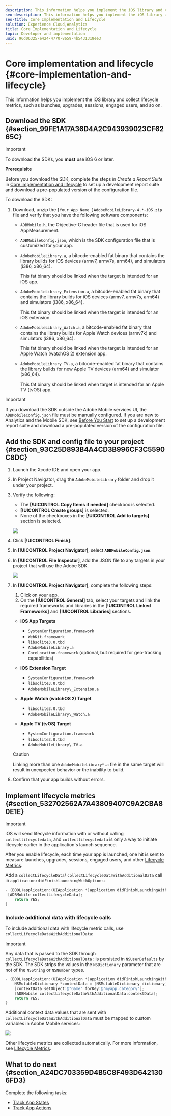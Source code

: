 ```yaml
---
description: This information helps you implement the iOS library and collect lifecycle metrics, such as launches, upgrades, sessions, engaged users, and so on.
seo-description: This information helps you implement the iOS library and collect lifecycle metrics, such as launches, upgrades, sessions, engaged users, and so on.
seo-title: Core Implementation and Lifecycle
solution: Experience Cloud,Analytics
title: Core Implementation and Lifecycle
topic: Developer and implementation
uuid: 96d06325-e424-4770-8659-4b5431318ee3
---
```


# Core implementation and lifecycle {#core-implementation-and-lifecycle}

This information helps you implement the iOS library and collect lifecycle metrics, such as launches, upgrades, sessions, engaged users, and so on.

## Download the SDK {#section_99FE1A17A36D4A2C943939023CF6265C}

>[!IMPORTANT]
>
>To download the SDKs, you **must** use iOS 6 or later.

**Prerequisite**

Before you download the SDK, complete the steps in *Create a Report Suite* in [Core implementation and lifecycle](/help/ios/getting-started/requirements.md) to set up a development report suite and download a pre-populated version of the configuration file. 

To download the SDK:

1. Download, unzip the `[Your_App_Name_]AdobeMobileLibrary-4.*-iOS.zip` file and verify that you have the following software components:

    * `ADBMobile.h`, the Objective-C header file that is used for iOS AppMeasurement. 
    * `ADBMobileConfig.json`, which is the SDK configuration file that is customized for your app. 
    * `AdobeMobileLibrary.a`, a bitcode-enabled fat binary that contains the library builds for iOS devices (armv7, armv7s, arm64), and simulators (i386, x86_64).

      This fat binary should be linked when the target is intended for an iOS app. 

    * `AdobeMobileLibrary_Extension.a`, a bitcode-enabled fat binary that contains the library builds for iOS devices (armv7, armv7s, arm64) and simulators (i386, x86_64).

      This fat binary should be linked when the target is intended for an iOS extension. 

    * `AdobeMobileLibrary_Watch.a`, a bitcode-enabled fat binary that contains the library builds for Apple Watch devices (armv7k) and simulators (i386, x86_64).

      This fat binary should be linked when the target is intended for an Apple Watch (watchOS 2) extension app. 

    * `AdobeMobileLibrary_TV.a`, a bitcode-enabled fat binary that contains the library builds for new Apple TV devices (arm64) and simulator (x86_64).

      This fat binary should be linked when target is intended for an Apple TV (tvOS) app.

>[!IMPORTANT]
>
>If you download the SDK outside the Adobe Mobile services UI, the `ADBMobileConfig.json` file must be manually configured. If you are new to Analytics and the Mobile SDK, see [Before You Start](/help/ios/getting-started/requirements.md) to set up a development report suite and download a pre-populated version of the configuration file.

## Add the SDK and config file to your project {#section_93C25D893B4A4CD3B996CF3C5590C8DC}

1. Launch the Xcode IDE and open your app. 
1. In Project Navigator, drag the `AdobeMobileLibrary` folder and drop it under your project. 
1. Verify the following:

    * The **[!UICONTROL Copy Items if needed]** checkbox is selected. 
    * **[!UICONTROL Create groups]** is selected. 
    * None of the checkboxes in the **[!UICONTROL Add to targets]** section is selected.

     ![](assets/step_3.png)

1. Click **[!UICONTROL Finish]**. 
1. In **[!UICONTROL Project Navigator]**, select **`ADBMobileConfig.json`**. 
1. In **[!UICONTROL File Inspector]**, add the JSON file to any targets in your project that will use the Adobe SDK.

   ![](assets/step_4.png)

1. In **[!UICONTROL Project Navigator]**, complete the following steps:

    1. Click on your app. 
    1. On the **[!UICONTROL General]** tab, select your targets and link the required frameworks and libraries in the **[!UICONTROL Linked Frameworks]** and **[!UICONTROL Libraries]** sections.

      * **iOS App Targets**
        * `SystemConfiguration.framework`
        * `WebKit.framework`
        * `libsqlite3.0.tbd`
        * `AdobeMobileLibrary.a`
        * `CoreLocation.framework` (optional, but required for geo-tracking capabilities)

      * **iOS Extension Target**

        * `SystemConfiguration.framework`
        * `libsqlite3.0.tbd`
        * `AdobeMobileLibrary\_Extension.a`

      * **Apple Watch (watchOS 2) Target**

        * `libsqlite3.0.tbd`
        * `AdobeMobileLibrary\_Watch.a`

      * **Apple TV (tvOS) Target**

          * `SystemConfiguration.framework`
          * `libsqlite3.0.tbd`
          * `AdobeMobileLibrary\_TV.a`


    >[!CAUTION]
    >
    > Linking more than one `AdobeMobileLibrary*.a` file in the same target will result in unexpected behavior or the inability to build.

1. Confirm that your app builds without errors.

## Implement lifecycle metrics {#section_532702562A7A43809407C9A2CBA80E1E}

>[!IMPORTANT]
>
>iOS will send lifecycle information with or without calling `collectlifecycledata`, and `collectlifecycledata` is only a way to initiate lifecycle earlier in the application's launch sequence.

After you enable lifecycle, each time your app is launched, one hit is sent to measure launches, upgrades, sessions, engaged users, and other [Lifecycle Metrics](/help/ios/metrics.md).

Add a `collectLifecycleData`/ `collectLifecycleDataWithAdditionalData` call in `application:didFinishLaunchingWithOptions`:

```objective-c
- (BOOL)application:(UIApplication *)application didFinishLaunchingWithOptions:(NSDictionary *)launchOptions { 
 [ADBMobile collectLifecycleData]; 
    return YES; 
}
```

### Include additional data with lifecycle calls

To include additional data with lifecycle metric calls, use `collectLifecycleDataWithAdditionalData`:

>[!IMPORTANT]
>
>Any data that is passed to the SDK through `collectLifecycleDataWithAdditionalData:` is persisted in `NSUserDefaults` by the SDK. The SDK strips the values in the `NSDictionary` parameter that are not of the `NSString` or `NSNumber` types.

```objective-c
- (BOOL)application:(UIApplication *)application didFinishLaunchingWithOptions:(NSDictionary *)launchOptions { 
    NSMutableDictionary *contextData = [NSMutableDictionary dictionary]; 
    [contextData setObject:@"Game" forKey:@"myapp.category"]; 
    [ADBMobile collectLifecycleDataWithAdditionalData:contextData]; 
    return YES; 
}
```

Additional context data values that are sent with `collectLifecycleDataWithAdditionalData` must be mapped to custom variables in Adobe Mobile services: 

![](assets/map-variable-lifecycle.png)

Other lifecycle metrics are collected automatically. For more information, see [Lifecycle Metrics](/help/ios/metrics.md).

## What to do next {#section_A24DC703359D4B5C8F493D6421306FD3}

Complete the following tasks:

* [Track App States](/help/ios/analytics-main/states.md) 
* [Track App Actions](/help/ios/analytics-main/actions.md)
